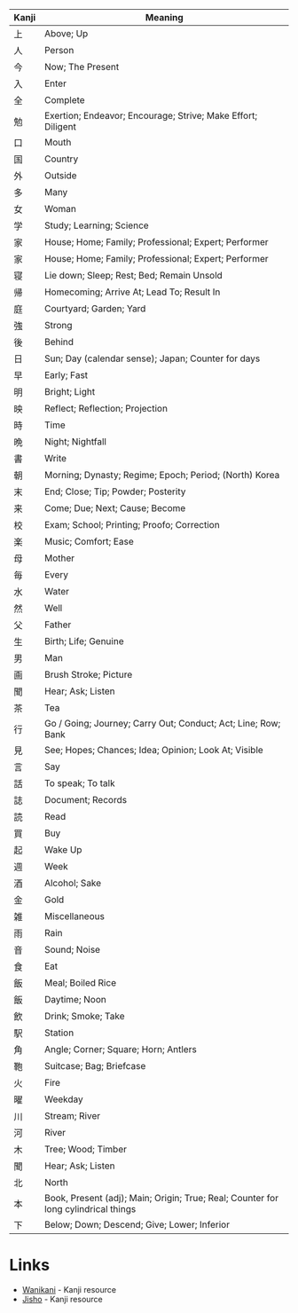 
| Kanji | Meaning                                                                            |
| ----- | ---------------------------------------------------------------------------------- |
| 上     | Above; Up                                                                          |
| 人     | Person                                                                             |
| 今     | Now; The Present                                                                   |
| 入     | Enter                                                                              |
| 全     | Complete                                                                           |
| 勉     | Exertion; Endeavor; Encourage; Strive; Make Effort; Diligent                       |
| 口     | Mouth                                                                              |
| 国     | Country                                                                            |
| 外     | Outside                                                                            |
| 多     | Many                                                                               |
| 女     | Woman                                                                              |
| 学     | Study; Learning; Science                                                           |
| 家     | House; Home; Family; Professional; Expert; Performer                               |
| 家     | House; Home; Family; Professional; Expert; Performer                               |
| 寝     | Lie down; Sleep; Rest; Bed; Remain Unsold                                          |
| 帰     | Homecoming; Arrive At; Lead To; Result In                                          |
| 庭     | Courtyard; Garden; Yard                                                            |
| 強     | Strong                                                                             |
| 後     | Behind                                                                             |
| 日     | Sun; Day (calendar sense); Japan; Counter for days                                 |
| 早     | Early; Fast                                                                        |
| 明     | Bright; Light                                                                      |
| 映     | Reflect; Reflection; Projection                                                    |
| 時     | Time                                                                               |
| 晩     | Night; Nightfall                                                                   |
| 書     | Write                                                                              |
| 朝     | Morning; Dynasty; Regime; Epoch; Period; (North) Korea                             |
| 末     | End; Close; Tip; Powder; Posterity                                                 |
| 来     | Come; Due; Next; Cause; Become                                                     |
| 校     | Exam; School; Printing; Proofo; Correction                                         |
| 楽     | Music; Comfort; Ease                                                               |
| 母     | Mother                                                                             |
| 毎     | Every                                                                              |
| 水     | Water                                                                              |
| 然     | Well                                                                               |
| 父     | Father                                                                             |
| 生     | Birth; Life; Genuine                                                               |
| 男     | Man                                                                                |
| 画     | Brush Stroke; Picture                                                              |
| 聞     | Hear; Ask; Listen                                                                  |
| 茶     | Tea                                                                                |
| 行     | Go  / Going; Journey; Carry Out; Conduct; Act; Line; Row; Bank                     |
| 見     | See; Hopes; Chances; Idea; Opinion; Look At; Visible                               |
| 言     | Say                                                                                |
| 話     | To speak; To talk                                                                  |
| 誌     | Document; Records                                                                  |
| 読     | Read                                                                               |
| 買     | Buy                                                                                |
| 起     | Wake Up                                                                            |
| 週     | Week                                                                               |
| 酒     | Alcohol; Sake                                                                      |
| 金     | Gold                                                                               |
| 雑     | Miscellaneous                                                                      |
| 雨     | Rain                                                                               |
| 音     | Sound; Noise                                                                       |
| 食     | Eat                                                                                |
| 飯     | Meal; Boiled Rice                                                                  |
| 飯     | Daytime; Noon                                                                      |
| 飲     | Drink; Smoke; Take                                                                 |
| 駅     | Station                                                                            |
| 角     | Angle; Corner; Square; Horn; Antlers                                               |
| 鞄     | Suitcase; Bag; Briefcase                                                           |
| 火     | Fire                                                                               |
| 曜     | Weekday                                                                            |
| 川     | Stream; River                                                                      |
| 河     | River                                                                              |
| 木     | Tree; Wood; Timber                                                                 |
| 聞     | Hear; Ask; Listen                                                                  |
| 北     | North                                                                              |
| 本     | Book, Present (adj); Main; Origin; True; Real; Counter for long cylindrical things |
| 下     | Below; Down; Descend; Give; Lower; Inferior                                        |

# Links
* [Wanikani](https://www.wanikani.com/kanji/%E8%B5%B7) - Kanji resource
* [Jisho](https://jisho.org/word/%E6%98%A0%E7%94%BB) - Kanji resource